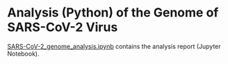 # Analysis (Python) of the Genome of SARS-CoV-2 Virus

[SARS-CoV-2_genome_analysis.ipynb](SARS-CoV-2_genome_analysis.ipynb) contains the analysis report (Jupyter Notebook).

